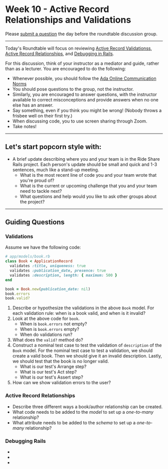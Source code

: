 # Week 10 - Active Record Relationships and Validations

Please [submit a question](https://airtable.com/shrOEPwWbMZXxXlTt) the day before the roundtable discussion group.

---

Today's Roundtable will focus on reviewing [Active Record Validationss](https://learn-2.galvanize.com/cohorts/2036/blocks/1006/content_files/intro-to-rails-2-relationships/view-partials.md), [Active Record Relationships](https://learn-2.galvanize.com/cohorts/2036/blocks/1006/content_files/intro-to-rails-2-relationships/view-partials.md), and [Debugging in Rails](https://learn-2.galvanize.com/cohorts/2036/blocks/1006/content_files/intro-to-rails-2-relationships/view-partials.md).

For this discussion, think of your instructor as a mediator and guide, rather than as a lecturer. You are encouraged to do the following:

* Whenever possible, you should follow the [Ada Online Communication Norms](https://learn-2.galvanize.com/cohorts/2036/blocks/882/content_files/00-welcome-to-ada/02-wk01-online-communication-norms.md)
* You should pose questions to the group, not the instructor.
* Similarly, you are encouraged to answer questions, with the instructor available to correct misconceptions and provide answers when no one else has an answer.
* Say something, even if you think you might be wrong! (Nobody throws a frisbee well on their first try.)
* When discussing code, you to use screen sharing through Zoom.
* Take notes!

---

## Let's start popcorn style with:
* A brief update describing where you and your team is in the Ride Share Rails project. Each person's update should be small and quick and 1-3 sentences, much like a stand-up meeting.
    * What is the most recent line of code you and your team wrote that you're proud of?
    * What is the current or upcoming challenge that you and your team need to tackle next?
    * What questions and help would you like to ask other groups about the project?

---

## Guiding Questions

### Validations

Assume we have the following code:

```ruby
# app/models/book.rb
class Book < ApplicationRecord
  validates :title, uniqueness: true
  validates :publication_date, presence: true
  validates :description, length: { maximum: 500 }
end
```

```ruby
book = Book.new(publication_date: nil)
book.errors
book.valid?
```

1. Describe or hypothesize the validations in the above `Book` model. For each validation rule: when is a book valid, and when is it invalid?
1. Look at the above code for `book`.
    - When is `book.errors` not empty?
    - When is `book.errors` empty?
    - When do validations run?
1. What does the `valid?` method do?
1. Construct a nominal test case to test the validation of `description` of the `Book` model. For the nominal test case to test a validation, we should create a valid book. Then we should give it an invalid description. Lastly, we should test that the book is no longer valid.
    - What is our test's Arrange step?
    - What is our test's Act step?
    - What is our test's Assert step?
1. How can we show validation errors to the user?

### Active Record Relationships

* Describe three different ways a book/author relationship can be created.
* What code needs to be added to the *model* to set up a *one-to-many* relationship?
* What attribute needs to be added to the *schema* to set up a *one-to-many* relationship?

### Debugging Rails

* 
*
*
